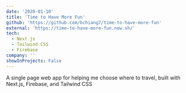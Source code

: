 ```yaml
---
date: '2020-01-10'
title: 'Time to Have More Fun'
github: 'https://github.com/bchiang7/time-to-have-more-fun'
external: 'https://time-to-have-more-fun.now.sh/'
tech:
  - Next.js
  - Tailwind CSS
  - Firebase
company: ''
showInProjects: False
---
```


A single page web app for helping me choose where to travel, built with Next.js, Firebase, and Tailwind CSS
